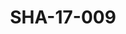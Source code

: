 ---
pid: SHA-17-009
title: SHA-17-009
language: en
collection: Sharhabil Ahmed
original_label: 
rights: Sharhabil Ahmed
location_of_original: Sharhabil Ahmed
photographer_or_studio: Studio Jack Kuwait
scanned_from: photograph 13 by 17.9
_date: '1964'
location: Kuwait
description: Ahmed al Mustafa with 'oud
additional_notes: 
permission_display: 'yes'
on_server: 'no'
on_website: 'no'
permalink: /archive/en/sha-17-009.html
layout: photo-page
---